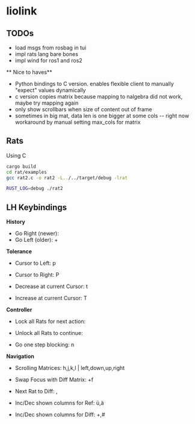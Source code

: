 # liolink

## TODOs
- load msgs from rosbag in tui
- impl rats lang bare bones
- impl wind for ros1 and ros2

** Nice to haves**
- Python bindings to C version. enables flexible client to manually "expect" values dynamically
- c version copies matrix because mapping to nalgebra did not work, maybe try mapping again
- only show scrollbars when size of content out of frame
- sometimes in big mat, data len is one bigger at some cols -- right now workaround by manual setting max_cols for matrix

## Rats

Using C
```bash
cargo build
cd rat/examples
gcc rat2.c -o rat2 -L../../target/debug -lrat

RUST_LOG=debug ./rat2
```

## LH Keybindings

**History**

- Go Right (newer): <Tab>
- Go Left (older): <Shift>+<Tab>


**Tolerance**

- Cursor to Left: p
- Cursor to Right: P

- Decrease at current Cursor: t
- Increase at current Cursor: T


**Controller**

- Lock all Rats for next action: 
- Unlock all Rats to continue:

- Go one step blocking: n

**Navigation**

- Scrolling Matrices: h,j,k,l | left,down,up,right
- Swap Focus with Diff Matrix: <shift>+f

- Next Rat to Diff: <PageUp>, <PageDown>

- Inc/Dec shown columns for Ref: ü,ä
- Inc/Dec shown columns for Diff: +,#
